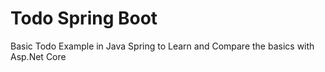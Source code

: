# Todo Spring Boot

Basic Todo Example in Java Spring to Learn and Compare the basics with Asp.Net Core